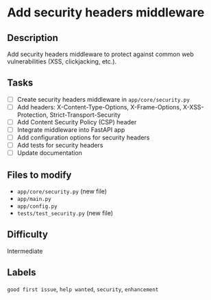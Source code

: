 # Add security headers middleware

## Description
Add security headers middleware to protect against common web vulnerabilities (XSS, clickjacking, etc.).

## Tasks
- [ ] Create security headers middleware in `app/core/security.py`
- [ ] Add headers: X-Content-Type-Options, X-Frame-Options, X-XSS-Protection, Strict-Transport-Security
- [ ] Add Content Security Policy (CSP) header
- [ ] Integrate middleware into FastAPI app
- [ ] Add configuration options for security headers
- [ ] Add tests for security headers
- [ ] Update documentation

## Files to modify
- `app/core/security.py` (new file)
- `app/main.py`
- `app/config.py`
- `tests/test_security.py` (new file)

## Difficulty
Intermediate

## Labels
`good first issue`, `help wanted`, `security`, `enhancement`
